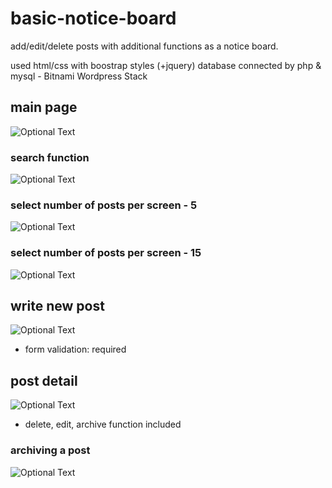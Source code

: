 # basic-notice-board
add/edit/delete posts with additional functions as a notice board.

used html/css with boostrap styles (+jquery)
database connected by php & mysql - Bitnami Wordpress Stack

## main page
![Optional Text](../master/screenshots/dashboard_main.png)

### search function
![Optional Text](../master/screenshots/dashboard_search.png)

### select number of posts per screen - 5
![Optional Text](../master/screenshots/dashboard_numOfPost5.png)


### select number of posts per screen - 15
![Optional Text](../master/screenshots/dashboard_numOfPost15.png)


## write new post
![Optional Text](../master/screenshots/dashboard_write_formValidate.png)
- form validation: required

## post detail
![Optional Text](../master/screenshots/dashboard_post_detail.png)
- delete, edit, archive function included

### archiving a post
![Optional Text](../master/screenshots/dashboard_archive.png)

